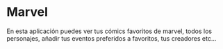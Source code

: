 # Marvel

En esta aplicación puedes ver tus cómics favoritos de marvel, todos los personajes, añadir tus eventos preferidos a favoritos, tus creadores etc...
